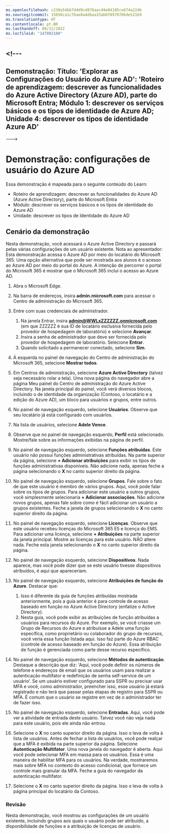 ```yaml
---
ms.openlocfilehash: c230a54bb7d4d9cd876aacd4e04185ce674a22db
ms.sourcegitcommit: 15658ca1c7bae8a4dbaa33ab6f897070bde521b9
ms.translationtype: HT
ms.contentlocale: pt-BR
ms.lasthandoff: 09/12/2022
ms.locfileid: "147892180"
---
```

<a name="---"></a><!---
---
Demonstração: Título: 'Explorar as Configurações do Usuário do Azure AD': 'Roteiro de aprendizagem: descrever as funcionalidades do Azure Active Directory (Azure AD), parte do Microsoft Entra; Módulo 1: descrever os serviços básicos e os tipos de identidade de Azure AD; Unidade 4: descrever os tipos de identidade Azure AD'
---
--->

# <a name="demo-azure-ad-user-settings"></a>Demonstração: configurações de usuário do Azure AD

Essa demonstração é mapeada para o seguinte conteúdo do Learn:

- Roteiro de aprendizagem: descrever as funcionalidades do Azure AD (Azure Active Directory), parte do Microsoft Entra
- Módulo: descrever os serviços básicos e os tipos de identidade do Azure AD
- Unidade: descrever os tipos de Identidade do Azure AD

## <a name="demo-scenario"></a>Cenário da demonstração

Nesta demonstração, você acessará o Azure Active Directory e passará pelas várias configurações de um usuário existente.  Nota ao apresentador:  Esta demonstração acessa o Azure AD por meio do locatário do Microsoft 365. Uma opção alternativa que pode ser mostrada aos alunos é o acesso ao Azure AD por meio do portal do Azure. A intenção de percorrer o portal do Microsoft 365 é mostrar que o Microsoft 365 inclui o acesso ao Azure AD.

1. Abra o Microsoft Edge.

1. Na barra de endereços, insira **admin.microsoft.com** para acessar o Centro de administração do Microsoft 365.

1. Entre com suas credenciais de administrador.
    1. Na janela Entrar, insira **admin@WWLxZZZZZZ.onmicrosoft.com** (em que ZZZZZZ é sua ID de locatário exclusiva fornecida pelo provedor de hospedagem de laboratório) e selecione **Avançar**.
    1. Insira a senha de administrador que deve ser fornecida pelo provedor de hospedagem de laboratório. Selecione **Entrar**.
    1. Quando solicitado a permanecer conectado, selecione **Sim**.

1. À esquerda no painel de navegação do Centro de administração do Microsoft 365, selecione **Mostrar todos**.

1. Em Centros de administração, selecione **Azure Active Directory** (talvez seja necessário rolar a tela).  Uma nova página do navegador abre a página Meu painel do Centro de administração do Azure Active Directory. Na janela principal do painel, você verá diversos blocos, incluindo o de identidade da organização (Contoso, o locatário e a edição do Azure AD), um bloco para usuários e grupos, entre outros.

1. No painel de navegação esquerdo, selecione **Usuários**. Observe que seu locatário já está configurado com usuários.

1. Na lista de usuários, selecione **Adele Vence**.

1. Observe que no painel de navegação esquerdo, **Perfil** está selecionado.  Mostre/fale sobre as informações exibidas na página de perfil.

1. No painel de navegação esquerdo, selecione **Funções atribuídas**.  Este usuário não possui funções administrativas atribuídas.  Na parte superior da página, selecione **+ Adicionar atribuições** para exibir os tipos de funções administrativas disponíveis.  Não adicione nada, apenas feche a página selecionando o **X** no canto superior direito da página.

1. No painel de navegação esquerdo, selecione **Grupos**.  Fale sobre o fato de que este usuário é membro de vários grupos.  Aqui, você pode falar sobre os tipos de grupos.  Para adicionar este usuário a outros grupos, você simplesmente selecionaria **+ Adicionar associações**.  Não adicione novos grupos, apenas fale sobre como é fácil adicionar um usuário a grupos existentes. Feche a janela de grupos selecionando o **X** no canto superior direito da página.

1. No painel de navegação esquerdo, selecione **Licenças**. Observe que este usuário recebeu licenças do Microsoft 365 E5 e licença do EMS.  Para adicionar uma licença, selecione **+ Atribuições** na parte superior da janela principal.  Mostre as licenças para este usuário. NÃO altere nada.  Feche esta janela selecionando o **X** no canto superior direito da página.

1. No painel de navegação esquerdo, selecione **Dispositivos**.  Nada aparece, mas você pode dizer que se este usuário tivesse dispositivos atribuídos, é aqui que apareceriam.

1. No painel de navegação esquerdo, selecione **Atribuições de função do Azure**.  Destacar que:
    1. Isso é diferente da guia de funções atribuídas mostrada anteriormente, pois a guia anterior é para controle de acesso baseado em função no Azure Active Directory (enfatize o Active Directory).
    1. Nesta guia, você pode exibir as atribuições de função atribuídas a usuários para recursos do Azure. Por exemplo, se você criasse um Grupo de Recursos do Azure e atribuísse a Adele uma função específica, como proprietário ou colaborador do grupo de recursos, você veria essa função listada aqui. Isso faz parte do Azure RBAC (controle de acesso baseado em função do Azure). Essa atribuição de função é gerenciada como parte desse recurso específico.

1. No painel de navegação esquerdo, selecione **Métodos de autenticação**.  Destaque a descrição que diz: 'Aqui, você pode definir os números de telefone e endereços de email que os usuários usam para realizar a autenticação multifator e redefinição de senha self-service de um usuário'. Se um usuário estiver configurado para SSPR ou precisar usar MFA e você, como administrador, preencher isso, esse usuário já estará registrado e não terá que passar pelas etapas de registro para SSPR ou MFA.  É comum que o usuário se registre em vez de o administrador ter de fazer isso.

1. No painel de navegação esquerdo, selecione **Entradas**.  Aqui, você pode ver a atividade de entrada deste usuário.  Talvez você não veja nada para este usuário, pois ele ainda não entrou.

1. Selecione o **X** no canto superior direito da página. Isso o leva de volta à lista de usuários.  Antes de fechar a lista de usuários, você pode realçar que a MFA é exibida na parte superior da página.  Selecione **Autenticação Multifator**.  Uma nova janela do navegador é aberta.  Aqui você pode selecionar MFA em massa para os usuários.  Essa é uma maneira de habilitar MFA para os usuários.  Na verdade, mostraremos mais sobre MFA no contexto do acesso condicional, que fornece um controle mais granular da MFA.  Feche a guia do navegador da autenticação multifator.

1. Selecione o **X** no canto superior direito da página. Isso o leva de volta à página principal do locatário da Contoso.

### <a name="review"></a>Revisão

Nesta demonstração, você mostrou as configurações de um usuário existente, incluindo grupos aos quais o usuário pode ser atribuído, a disponibilidade de funções e a atribuição de licenças de usuário.

